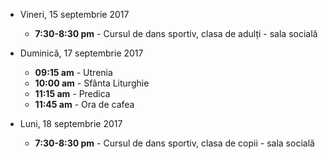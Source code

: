  
* <label>Vineri, 15 septembrie 2017</label>
  * **7:30-8:30 pm** - Cursul de dans sportiv, clasa de adulți - sala socială

* <label>Duminică, 17 septembrie 2017</label>
  * **09:15 am** - Utrenia
  * **10:00 am** - Sfânta Liturghie
  * **11:15 am** - Predica  
  * **11:45 am** - Ora de cafea

* <label>Luni, 18 septembrie 2017</label>
  * **7:30-8:30 pm** - Cursul de dans sportiv, clasa de copii - sala socială